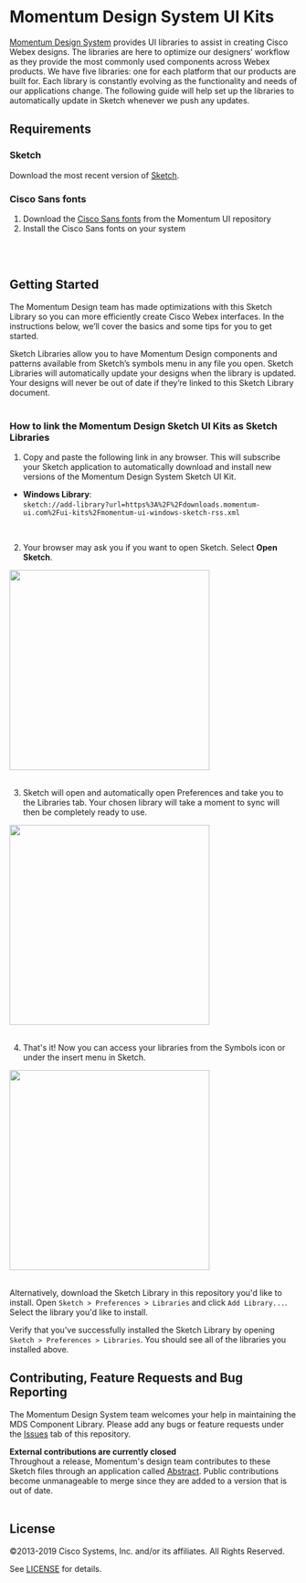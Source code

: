 # Momentum Design System UI Kits

[Momentum Design System](https://momentum.design) provides UI libraries to assist in creating Cisco Webex designs. The libraries are here to optimize our designers’ workflow as they provide the most commonly used components across Webex products. We have five libraries: one for each platform that our products are built for. Each library is constantly evolving as the functionality and needs of our applications change. The following guide will help set up the libraries to automatically update in Sketch whenever we push any updates.

## Requirements

### Sketch

Download the most recent version of [Sketch](https://www.sketchapp.com/).
<br />

### Cisco Sans fonts

1. Download the [Cisco Sans fonts](https://github.com/momentum-design/momentum-ui/tree/master/core/fonts) from the Momentum UI repository
2. Install the Cisco Sans fonts on your system

<br />
<br />

## Getting Started

The Momentum Design team has made optimizations with this Sketch Library so you can more efficiently create Cisco Webex interfaces. In the instructions below, we’ll cover the basics and some tips for you to get started.

Sketch Libraries allow you to have Momentum Design components and patterns available from Sketch’s symbols menu in any file you open. Sketch Libraries will automatically update your designs when the library is updated. Your designs will never be out of date if they’re linked to this Sketch Library document.
<br />
<br />

### How to link the Momentum Design Sketch UI Kits as Sketch Libraries

1) Copy and paste the following link in any browser. This will subscribe your Sketch application to automatically download and install new versions of the Momentum Design System Sketch UI Kit.

* **Windows Library**:
<br />`sketch://add-library?url=https%3A%2F%2Fdownloads.momentum-ui.com%2Fui-kits%2Fmomentum-ui-windows-sketch-rss.xml`

<br />

2)  Your browser may ask you if you want to open Sketch. Select **Open Sketch**.

<img src="https://wp.collab-ui.com/media/step-2.png" width="350px" />
<br />
<br />

3) Sketch will open and automatically open Preferences and take you to the Libraries tab. Your chosen library will take a moment to sync will then be completely ready to use.

<img src="https://wp.collab-ui.com/media/step-3.png" width="350px" />
<br />
<br />

4)  That's it! Now you can access your libraries from the Symbols icon or under the insert menu in Sketch.

<img src="https://wp.collab-ui.com/media/library_symbols.png" width="350px" />
<br />
<br />

Alternatively, download the Sketch Library in this repository you'd like to install. Open `Sketch > Preferences > Libraries` and click `Add Library...`. Select the library you'd like to install.

Verify that you've successfully installed the Sketch Library by opening `Sketch > Preferences > Libraries`. You should see all of the libraries you installed above.

## Contributing, Feature Requests and Bug Reporting

The Momentum Design System team welcomes your help in maintaining the MDS Component Library. Please add any bugs or feature requests under the [Issues](https://github.com/momentum-design/momentum-desitn-kit/issues) tab of this repository.

**External contributions are currently closed**
<br />
Throughout a release, Momentum's design team contributes to these Sketch files through an application called <a href="https://www.abstract.com/" target="_blank" title="Abstract">Abstract</a>. Public contributions become unmanageable to merge since they are added to a version that is out of date.
<br />
<br />


## License

&copy;2013-2019 Cisco Systems, Inc. and/or its affiliates. All Rights Reserved.

See [LICENSE](LICENSE) for details.